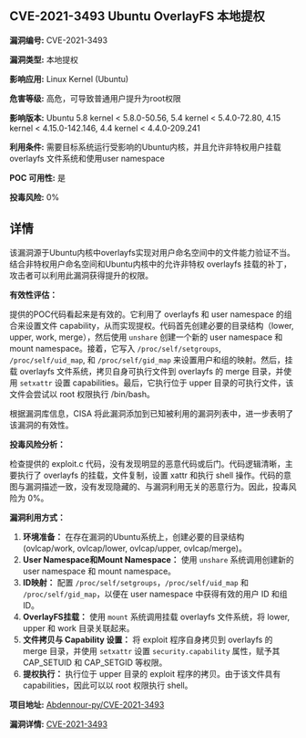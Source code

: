 ## CVE-2021-3493 Ubuntu OverlayFS 本地提权

**漏洞编号:** CVE-2021-3493

**漏洞类型:** 本地提权

**影响应用:** Linux Kernel (Ubuntu)

**危害等级:** 高危，可导致普通用户提升为root权限

**影响版本:** Ubuntu 5.8 kernel < 5.8.0-50.56, 5.4 kernel < 5.4.0-72.80, 4.15 kernel < 4.15.0-142.146, 4.4 kernel < 4.4.0-209.241

**利用条件:** 需要目标系统运行受影响的Ubuntu内核，并且允许非特权用户挂载 overlayfs 文件系统和使用user namespace

**POC 可用性:** 是

**投毒风险:** 0%

## 详情

该漏洞源于Ubuntu内核中overlayfs实现对用户命名空间中的文件能力验证不当。结合非特权用户命名空间和Ubuntu内核中的允许非特权 overlayfs 挂载的补丁，攻击者可以利用此漏洞获得提升的权限。

**有效性评估：**

提供的POC代码看起来是有效的。它利用了 overlayfs 和 user namespace 的组合来设置文件 capability，从而实现提权。代码首先创建必要的目录结构（lower, upper, work, merge），然后使用 `unshare` 创建一个新的 user namespace 和 mount namespace。接着，它写入 `/proc/self/setgroups`, `/proc/self/uid_map`, 和 `/proc/self/gid_map` 来设置用户和组的映射。然后，挂载 overlayfs 文件系统，拷贝自身可执行文件到 overlayfs 的 merge 目录，并使用 `setxattr` 设置 capabilities。最后，它执行位于 upper 目录的可执行文件，该文件会尝试以 root 权限执行 /bin/bash。

根据漏洞库信息，CISA 将此漏洞添加到已知被利用的漏洞列表中，进一步表明了该漏洞的有效性。

**投毒风险分析：**

检查提供的 exploit.c 代码，没有发现明显的恶意代码或后门。代码逻辑清晰，主要执行了 overlayfs 的挂载，文件复制，设置 xattr 和执行 shell 操作。代码的意图与漏洞描述一致，没有发现隐藏的、与漏洞利用无关的恶意行为。因此，投毒风险为 0%。

**漏洞利用方式：**

1.  **环境准备：**  在存在漏洞的Ubuntu系统上，创建必要的目录结构 (ovlcap/work, ovlcap/lower, ovlcap/upper, ovlcap/merge)。
2.  **User Namespace和Mount Namespace：** 使用 `unshare` 系统调用创建新的 user namespace 和 mount namespace。
3.  **ID映射：**  配置 `/proc/self/setgroups`，`/proc/self/uid_map` 和 `/proc/self/gid_map`，以便在 user namespace 中获得有效的用户 ID 和组 ID。
4.  **OverlayFS挂载：**  使用 `mount` 系统调用挂载 overlayfs 文件系统，将 lower, upper 和 work 目录关联起来。
5.  **文件拷贝与 Capability 设置：**  将 exploit 程序自身拷贝到 overlayfs 的 merge 目录，并使用 `setxattr` 设置 `security.capability` 属性，赋予其 CAP_SETUID 和 CAP_SETGID 等权限。
6.  **提权执行：** 执行位于 upper 目录的 exploit 程序的拷贝。由于该文件具有 capabilities，因此可以以 root 权限执行 shell。

**项目地址:** [Abdennour-py/CVE-2021-3493](https://github.com/Abdennour-py/CVE-2021-3493)

**漏洞详情:** [CVE-2021-3493](https://nvd.nist.gov/vuln/detail/CVE-2021-3493)